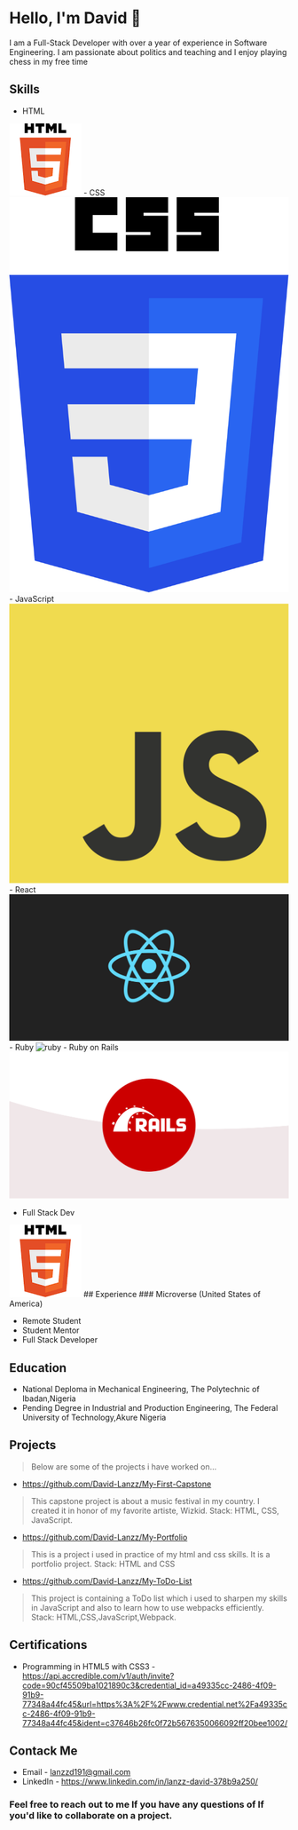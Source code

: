 # Hello, I'm David 👋

I am a Full-Stack Developer with over a year of experience in Software Engineering.
I am passionate about politics and teaching and I enjoy playing chess in my free time

## Skills

- HTML  
 <img src = './html.png' alt='html'>
- CSS  
<img src = './css.png' alt='css'>
- JavaScript 
 <img src = './JavaScript-logo.png' alt='JavaScript-logo'>
- React 
 <img src = './react.png' alt='react'>
- Ruby  
<img src = './ruby.png' alt='ruby'>
- Ruby on Rails 
<img src = './rails.png' alt='rails'>

- Full Stack Dev 
 <img src = './html.png' alt='html'>
## Experience
### Microverse (United States of America)

- Remote Student
- Student Mentor
- Full Stack Developer

## Education

- National Deploma in Mechanical Engineering, The Polytechnic of Ibadan,Nigeria
- Pending Degree in Industrial and Production Engineering, The Federal University of Technology,Akure Nigeria

## Projects
> Below are some of the projects i have worked on...

- https://github.com/David-Lanzz/My-First-Capstone
> This capstone project is about a music festival in my country. I created it in honor of my favorite artiste, Wizkid. Stack: HTML, CSS, JavaScript.

- https://github.com/David-Lanzz/My-Portfolio
> This is a project i used in practice of my html and css skills. It is a portfolio project. Stack: HTML and CSS

- https://github.com/David-Lanzz/My-ToDo-List
> This project is containing a ToDo list which i used to sharpen my skills in JavaScript and also to learn how to use webpacks efficiently. Stack: HTML,CSS,JavaScript,Webpack.

## Certifications

- Programming in HTML5 with CSS3 - https://api.accredible.com/v1/auth/invite?code=90cf45509ba1021890c3&credential_id=a49335cc-2486-4f09-91b9-77348a44fc45&url=https%3A%2F%2Fwww.credential.net%2Fa49335cc-2486-4f09-91b9-77348a44fc45&ident=c37646b26fc0f72b5676350066092ff20bee1002/

## Contack Me

- Email - lanzzd191@gmail.com
- LinkedIn - https://www.linkedin.com/in/lanzz-david-378b9a250/


### Feel free to reach out to me If you have any questions of If you'd like to collaborate on a project.